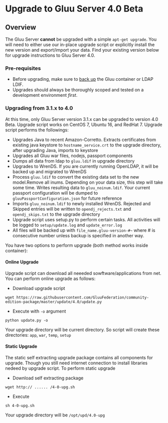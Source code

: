 # Upgrade to Gluu Server 4.0 Beta

## Overview
The Gluu Server **cannot** be upgraded with a simple `apt-get upgrade`. You will need to either use our in-place upgrade script or explicitly install the new version and export/import your data. Find your existing version below for upgrade instructions to Gluu Server 4.0. 

### Pre-requisites

- Before upgrading, make sure to [back up](../operation/backup.md) the Gluu container or LDAP LDIF. 
- Upgrades should always be thoroughly scoped and tested on a development environment *first*.

### Upgrading from 3.1.x to 4.0

At this time, only Gluu Server version 3.1.x can be upgraded to version 4.0 Beta. Upgrade script works on
CentOS 7, Ubuntu 16, and RedHat 7. Upgrade script performs the followings:
- Upgrades Java to recent Amazon-Corretto. Extracts certificates from existing java keystore to `hostname_service.crt` to the upgrade directory, after upgrading Java, imports to keystore
- Upgrades all Gluu war files, nodejs, passport components
- Dumps all data from ldap to `gluu.ldif` in upgrade directory
- Upgrades to WrenDS. If you are currently running OpenLDAP, it will be backed up and migrated to WrenDS
- Process `gluu.ldif` to convert the existing data set to the new model.Remove all inums. Depending on your data
size, this step will take some time. Writes resulting data to `gluu_noinum.ldif`. Your current passport configuration
will be dumped to `gluuPassportConfiguration.json` for future reference
- Imports `gluu_noinum.ldif` to newly installed WrenDS. Rejected and Skipped entries will be written to 
`opendj_rejects.txt` and `opendj_skips.txt` to the upgrade directory
- Upgrade script uses setup.py to perform certain tasks. All activities will be logged to `setup/update.log` and
`update_error.log`
- All files will be backed up with `file_name.gluu-version-#~` where # is consecutive number unless backup is specified in
another way.

You have two options to perform upgrade (both method works inside container):

#### Online Upgrade
Upgrade script can download all neeeded sowftware/applications from net. You can perform online upgrade as follows:

* Download upgrade script
```
wget https://raw.githubusercontent.com/GluuFederation/community-edition-package/master/update/4.0/update.py
```
* Execute with `-o` argument
```
python update.py -o
```
Your upgrade directory will be current directory. So script will create these directories: `app`, `war`, `temp`, `setup`

#### Static Upgrade
The static self extracting upgrade package contains all components for upgrade. Though you still need internet connection to install libraries nedeed by upgrade script. To perform static upgrade

* Download self extracting package
```
wget http:// ...... /4-0-upg.sh
```

* Execute
```
sh 4-0-upg.sh
```
Your upgrade directory will be `/opt/upd/4.0-upg`
